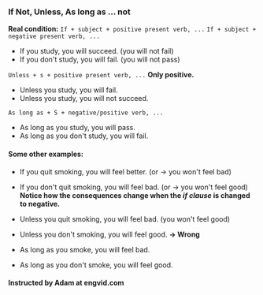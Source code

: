 ### If Not, Unless, As long as ... not

**Real condition:**
`If + subject + positive present verb, ...`
`If + subject + negative present verb, ...`

- If you study, you will succeed. (you will not fail)
- If you don't study, you will fail. (you will not pass)

`Unless + s + positive present verb, ...` **Only positive.**

- Unless you study, you will fail.
- Unless you study, you will not succeed.

`As long as + S + negative/positive verb, ...`

- As long as you study, you will pass.
- As long as you don't study, you will fail.

#### Some other examples:

- If you quit smoking, you will feel better. (or -> you won't feel bad)
- If you don't quit smoking, you will feel bad. (or -> you won't feel good)
**Notice how the consequences change when the *if clause* is changed to negative.**

- Unless you quit smoking, you will feel bad. (you won't feel good)
- Unless you don't smoking, you will feel good. **-> Wrong**

- As long as you smoke, you will feel bad.
- As long as you don't smoke, you will feel good.
#### Instructed by Adam at engvid.com
